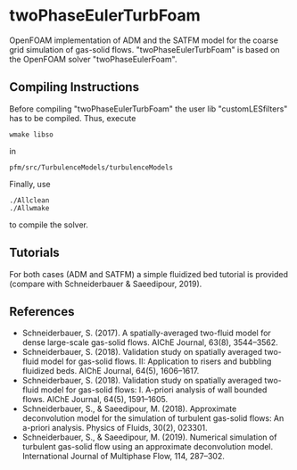 # twoPhaseEulerTurbFoam
OpenFOAM implementation of ADM and the SATFM model for the coarse grid simulation of gas-solid flows.
"twoPhaseEulerTurbFoam" is based on the OpenFOAM solver "twoPhaseEulerFoam".

## Compiling Instructions
Before compiling "twoPhaseEulerTurbFoam" the user lib "customLESfilters" has to be compiled.
Thus, execute 
```
wmake libso
```
in
```
pfm/src/TurbulenceModels/turbulenceModels
```

Finally, use 
```
./Allclean
./Allwmake
```
to compile the solver.

## Tutorials
For both cases (ADM and SATFM) a simple fluidized bed tutorial is provided (compare with Schneiderbauer & Saeedipour, 2019).

## References
* Schneiderbauer, S. (2017). A spatially-averaged two-fluid model for dense large-scale gas-solid flows. AIChE Journal, 63(8), 3544–3562.
* Schneiderbauer, S. (2018). Validation study on spatially averaged two-fluid model for gas-solid flows. II: Application to risers and bubbling fluidized beds. AIChE Journal, 64(5), 1606–1617. 
* Schneiderbauer, S. (2018). Validation study on spatially averaged two-fluid model for gas-solid flows: I. A-priori analysis of wall bounded flows. AIChE Journal, 64(5), 1591–1605. 
* Schneiderbauer, S., & Saeedipour, M. (2018). Approximate deconvolution model for the simulation of turbulent gas-solid flows: An a-priori analysis. Physics of Fluids, 30(2), 023301.
* Schneiderbauer, S., & Saeedipour, M. (2019). Numerical simulation of turbulent gas-solid flow using an approximate deconvolution model. International Journal of Multiphase Flow, 114, 287–302.